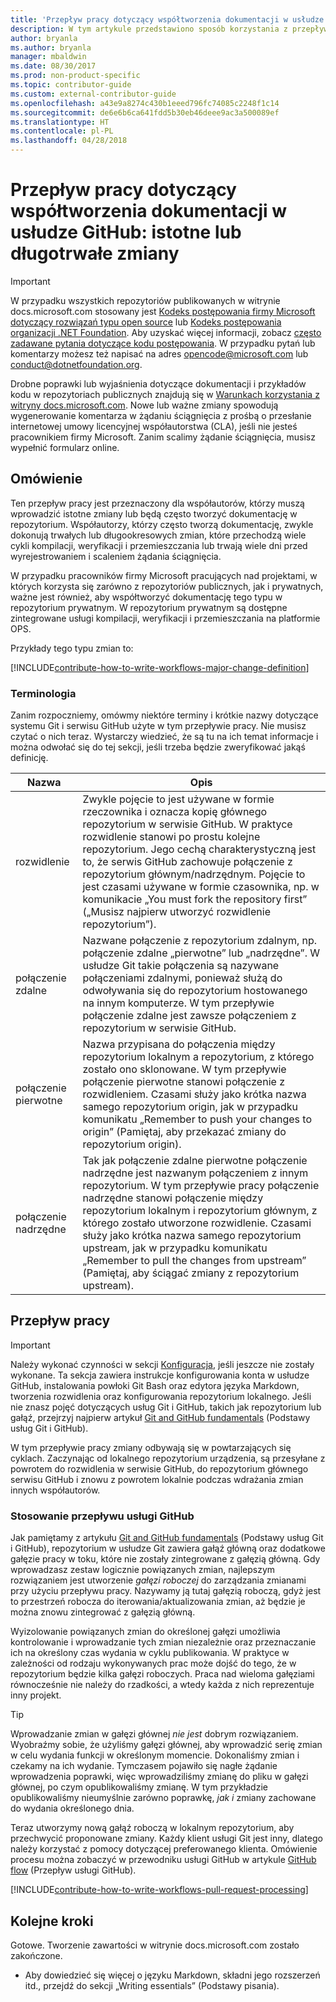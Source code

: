 ```yaml
---
title: 'Przepływ pracy dotyczący współtworzenia dokumentacji w usłudze GitHub: istotne lub długotrwałe zmiany'
description: W tym artykule przedstawiono sposób korzystania z przepływu pracy dla współautorów w przypadku dokonywania istotnych zmian w artykułach w witrynie docs.microsoft.com.
author: bryanla
ms.author: bryanla
manager: mbaldwin
ms.date: 08/30/2017
ms.prod: non-product-specific
ms.topic: contributor-guide
ms.custom: external-contributor-guide
ms.openlocfilehash: a43e9a8274c430b1eeed796fc74085c2248f1c14
ms.sourcegitcommit: de6e6b6ca641fdd5b30eb46deee9ac3a500089ef
ms.translationtype: HT
ms.contentlocale: pl-PL
ms.lasthandoff: 04/28/2018
---
```

# <a name="github-contribution-workflow-for-major-or-long-running-changes"></a>Przepływ pracy dotyczący współtworzenia dokumentacji w usłudze GitHub: istotne lub długotrwałe zmiany

> [!IMPORTANT]
> W przypadku wszystkich repozytoriów publikowanych w witrynie docs.microsoft.com stosowany jest [Kodeks postępowania firmy Microsoft dotyczący rozwiązań typu open source](https://opensource.microsoft.com/codeofconduct/) lub [Kodeks postępowania organizacji .NET Foundation](https://dotnetfoundation.org/code-of-conduct). Aby uzyskać więcej informacji, zobacz [często zadawane pytania dotyczące kodu postępowania](https://opensource.microsoft.com/codeofconduct/faq/). W przypadku pytań lub komentarzy możesz też napisać na adres [opencode@microsoft.com](mailto:opencode@microsoft.com) lub [conduct@dotnetfoundation.org](mailto:conduct@dotnetfoundation.org).<br>
>
> Drobne poprawki lub wyjaśnienia dotyczące dokumentacji i przykładów kodu w repozytoriach publicznych znajdują się w [Warunkach korzystania z witryny docs.microsoft.com](https://docs.microsoft.com/legal/termsofuse). Nowe lub ważne zmiany spowodują wygenerowanie komentarza w żądaniu ściągnięcia z prośbą o przesłanie internetowej umowy licencyjnej współautorstwa (CLA), jeśli nie jesteś pracownikiem firmy Microsoft. Zanim scalimy żądanie ściągnięcia, musisz wypełnić formularz online.

## <a name="overview"></a>Omówienie

Ten przepływ pracy jest przeznaczony dla współautorów, którzy muszą wprowadzić istotne zmiany lub będą często tworzyć dokumentację w repozytorium. Współautorzy, którzy często tworzą dokumentację, zwykle dokonują trwałych lub długookresowych zmian, które przechodzą wiele cykli kompilacji, weryfikacji i przemieszczania lub trwają wiele dni przed wyrejestrowaniem i scaleniem żądania ściągnięcia.

W przypadku pracowników firmy Microsoft pracujących nad projektami, w których korzysta się zarówno z repozytoriów publicznych, jak i prywatnych, ważne jest również, aby współtworzyć dokumentację tego typu w repozytorium prywatnym. W repozytorium prywatnym są dostępne zintegrowane usługi kompilacji, weryfikacji i przemieszczania na platformie OPS.

Przykłady tego typu zmian to:

[!INCLUDE[contribute-how-to-write-workflows-major-change-definition](includes/contribute-how-to-write-workflows-major-change-definition.md)]

### <a name="terminology"></a>Terminologia

Zanim rozpoczniemy, omówmy niektóre terminy i krótkie nazwy dotyczące systemu Git i serwisu GitHub użyte w tym przepływie pracy. Nie musisz czytać o nich teraz. Wystarczy wiedzieć, że są tu na ich temat informacje i można odwołać się do tej sekcji, jeśli trzeba będzie zweryfikować jakąś definicję.

| Nazwa | Opis |
|-----------|-------------|
|rozwidlenie|Zwykle pojęcie to jest używane w formie rzeczownika i oznacza kopię głównego repozytorium w serwisie GitHub. W praktyce rozwidlenie stanowi po prostu kolejne repozytorium. Jego cechą charakterystyczną jest to, że serwis GitHub zachowuje połączenie z repozytorium głównym/nadrzędnym. Pojęcie to jest czasami używane w formie czasownika, np. w komunikacie „You must fork the repository first” („Musisz najpierw utworzyć rozwidlenie repozytorium”).|
|połączenie zdalne|Nazwane połączenie z repozytorium zdalnym, np. połączenie zdalne „pierwotne” lub „nadrzędne”. W usłudze Git takie połączenia są nazywane połączeniami zdalnymi, ponieważ służą do odwoływania się do repozytorium hostowanego na innym komputerze. W tym przepływie połączenie zdalne jest zawsze połączeniem z repozytorium w serwisie GitHub.|
|połączenie pierwotne|Nazwa przypisana do połączenia między repozytorium lokalnym a repozytorium, z którego zostało ono sklonowane. W tym przepływie połączenie pierwotne stanowi połączenie z rozwidleniem. Czasami służy jako krótka nazwa samego repozytorium origin, jak w przypadku komunikatu „Remember to push your changes to origin” (Pamiętaj, aby przekazać zmiany do repozytorium origin).|
|połączenie nadrzędne|Tak jak połączenie zdalne pierwotne połączenie nadrzędne jest nazwanym połączeniem z innym repozytorium. W tym przepływie pracy połączenie nadrzędne stanowi połączenie między repozytorium lokalnym i repozytorium głównym, z którego zostało utworzone rozwidlenie. Czasami służy jako krótka nazwa samego repozytorium upstream, jak w przypadku komunikatu „Remember to pull the changes from upstream” (Pamiętaj, aby ściągać zmiany z repozytorium upstream).|

## <a name="workflow"></a>Przepływ pracy

>[!IMPORTANT]
> Należy wykonać czynności w sekcji [Konfiguracja](get-started-setup-github.md), jeśli jeszcze nie zostały wykonane. Ta sekcja zawiera instrukcje konfigurowania konta w usłudze GitHub, instalowania powłoki Git Bash oraz edytora języka Markdown, tworzenia rozwidlenia oraz konfigurowania repozytorium lokalnego. Jeśli nie znasz pojęć dotyczących usług Git i GitHub, takich jak repozytorium lub gałąź, przejrzyj najpierw artykuł [Git and GitHub fundamentals](git-github-fundamentals.md) (Podstawy usług Git i GitHub).

W tym przepływie pracy zmiany odbywają się w powtarzających się cyklach. Zaczynając od lokalnego repozytorium urządzenia, są przesyłane z powrotem do rozwidlenia w serwisie GitHub, do repozytorium głównego serwisu GitHub i znowu z powrotem lokalnie podczas wdrażania zmian innych współautorów.

### <a name="use-github-flow"></a>Stosowanie przepływu usługi GitHub

Jak pamiętamy z artykułu [Git and GitHub fundamentals](git-github-fundamentals.md#git) (Podstawy usług Git i GitHub), repozytorium w usłudze Git zawiera gałąź główną oraz dodatkowe gałęzie pracy w toku, które nie zostały zintegrowane z gałęzią główną. Gdy wprowadzasz zestaw logicznie powiązanych zmian, najlepszym rozwiązaniem jest utworzenie *gałęzi roboczej* do zarządzania zmianami przy użyciu przepływu pracy. Nazywamy ją tutaj gałęzią roboczą, gdyż jest to przestrzeń robocza do iterowania/aktualizowania zmian, aż będzie je można znowu zintegrować z gałęzią główną.

Wyizolowanie powiązanych zmian do określonej gałęzi umożliwia kontrolowanie i wprowadzanie tych zmian niezależnie oraz przeznaczanie ich na określony czas wydania w cyklu publikowania. W praktyce w zależności od rodzaju wykonywanych prac może dojść do tego, że w repozytorium będzie kilka gałęzi roboczych. Praca nad wieloma gałęziami równocześnie nie należy do rzadkości, a wtedy każda z nich reprezentuje inny projekt.

>[!TIP]
>Wprowadzanie zmian w gałęzi głównej *nie jest* dobrym rozwiązaniem. Wyobraźmy sobie, że użyliśmy gałęzi głównej, aby wprowadzić serię zmian w celu wydania funkcji w określonym momencie. Dokonaliśmy zmian i czekamy na ich wydanie. Tymczasem pojawiło się nagłe żądanie wprowadzenia poprawki, więc wprowadziliśmy zmianę do pliku w gałęzi głównej, po czym opublikowaliśmy zmianę. W tym przykładzie opublikowaliśmy nieumyślnie zarówno poprawkę, *jak i* zmiany zachowane do wydania określonego dnia.

Teraz utworzymy nową gałąź roboczą w lokalnym repozytorium, aby przechwycić proponowane zmiany. Każdy klient usługi Git jest inny, dlatego należy korzystać z pomocy dotyczącej preferowanego klienta. Omówienie procesu można zobaczyć w przewodniku usługi GitHub w artykule [GitHub flow](https://guides.github.com/introduction/flow/) (Przepływ usługi GitHub).

[!INCLUDE[contribute-how-to-write-workflows-pull-request-processing](includes/contribute-how-to-write-workflows-pull-request-processing.md)]

## <a name="next-steps"></a>Kolejne kroki
Gotowe. Tworzenie zawartości w witrynie docs.microsoft.com zostało zakończone.

- Aby dowiedzieć się więcej o języku Markdown, składni jego rozszerzeń itd., przejdź do sekcji „Writing essentials” (Podstawy pisania).
